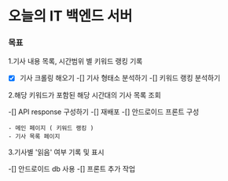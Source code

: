 # 오늘의 IT 백엔드 서버
### 목표

1.기사 내용 목록, 시간범위 별 키워드 랭킹 기록

-[x] 기사 크롤링 해오기
-[] 기사 형태소 분석하기
-[] 키워드 랭킹 분석하기 


2.해당 키워드가 포함된 해당 시간대의 기사 목록 조회

-[] API response 구성하기
-[] 재배포
-[] 안드로이드 프론트 구성
    
    
    - 메인 페이지 ( 키워드 랭킹 )
    - 기사 목록 페이지 
    

3.기사별 '읽음' 여부 기록 및 표시

-[] 안드로이드 db 사용
-[] 프론트 추가 작업
